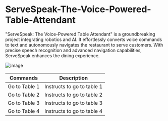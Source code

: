 # ServeSpeak-The-Voice-Powered-Table-Attendant
"ServeSpeak: The Voice-Powered Table Attendant" is a groundbreaking project integrating robotics and AI. It effortlessly converts voice commands to text and autonomously navigates the restaurant to serve customers. With precise speech recognition and advanced navigation capabilities, ServeSpeak enhances the dining experience.

![image](https://github.com/hegdeadithyak/ServeSpeak-The-Voice-Powered-Table-Attendant/assets/116452077/e062c305-762a-40d0-84d8-0693f5d961db)

<table>
    <thead>
        <tr>
            <th>Commands</th>
            <th>Description</th>
        </tr>
    </thead>
    <tbody>
        <tr>
            <td>Go to Table 1</td>
            <td>Instructs to go to table 1</td>
        </tr>
        <tr>
            <td>Go to Table 2</td>
            <td>Instructs to go to table 2</td>
        </tr>
        <tr>
            <td>Go to Table 3</td>
            <td>Instructs to go to table 3</td>
        </tr>
        <tr>
            <td>Go to Table 4</td>
            <td>Instructs to go to table 4</td>
        </tr>
    </tbody>
</table>


